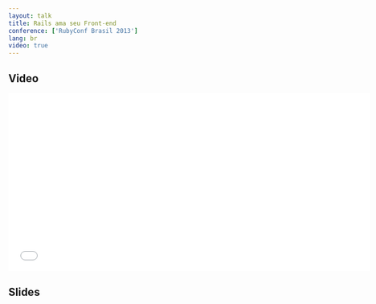 ```yaml
---
layout: talk
title: Rails ama seu Front-end
conference: ['RubyConf Brasil 2013']
lang: br
video: true
---
```


## Video

<iframe src="//www.eventials.com/talk-embed/OTc2OzM5ODE=/" width="720" height="354" webkitAllowFullScreen mozallowfullscreen allowFullScreen frameborder="0" scrolling="no" marginheight="0" marginwidth="0"> </iframe>

## Slides

<script async class="speakerdeck-embed" data-id="9c7b3db04afc0132104a12561742bc27" data-ratio="1.33333333333333" src="//speakerdeck.com/assets/embed.js"></script>
